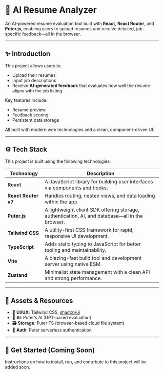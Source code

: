 # 🧠 AI Resume Analyzer

An AI-powered resume evaluation tool built with **React**, **React Router**, and **Puter.js**, enabling users to upload resumes and receive detailed, job-specific feedback—all in the browser.

---

## ✨ Introduction

This project allows users to:

- Upload their resumes
- Input job descriptions
- Receive **AI-generated feedback** that evaluates how well the resume aligns with the job listing

Key features include:

- Resume preview
- Feedback scoring
- Persistent data storage

All built with modern web technologies and a clean, component-driven UI.

---

## ⚙️ Tech Stack

This project is built using the following technologies:

| Technology         | Description                                                                 |
|--------------------|-----------------------------------------------------------------------------|
| **React**          | A JavaScript library for building user interfaces via components and hooks. |
| **React Router v7**| Handles routing, nested views, and data loading within the app.              |
| **Puter.js**       | A lightweight client SDK offering storage, authentication, AI, and database—all in the browser. |
| **Tailwind CSS**   | A utility-first CSS framework for rapid, responsive UI development.         |
| **TypeScript**     | Adds static typing to JavaScript for better tooling and maintainability.    |
| **Vite**           | A blazing-fast build tool and development server using native ESM.          |
| **Zustand**        | Minimalist state management with a clean API and strong performance.        |

---

## 🔗 Assets & Resources

- 🎨 **UI/UX**: Tailwind CSS, [shadcn/ui](https://ui.shadcn.com)
- 🧠 **AI**: Puter’s AI (GPT-based evaluation)
- 🗃 **Storage**: Puter FS (browser-based cloud file system)
- 🔐 **Auth**: Puter serverless authentication

---

## 🚀 Get Started (Coming Soon)

Instructions on how to install, run, and contribute to this project will be added soon.
